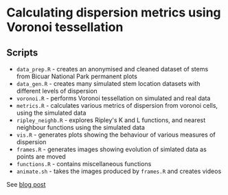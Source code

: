 # Calculating dispersion metrics using Voronoi tessellation

## Scripts 

* `data_prep.R` - creates an anonymised and cleaned dataset of stems from Bicuar National Park permanent plots
* `data_gen.R` - creates many simulated stem location datasets with different levels of dispersion
* `voronoi.R` - performs Voronoi tessellation on simulated and real data
* `metrics.R` - calculates various metrics of dispersion from voronoi cells, using the simulated data
* `ripley_neighb.R` - explores Ripley's K and L functions, and nearest neighbour functions using the simulated data
* `vis.R` - generates plots showing the behaviour of various measures of dispersion
* `frames.R` - generates images showing evolution of simlated data as points are moved
* `functions.R` - contains miscellaneous functions
* `animate.sh` - takes the images produced by `frames.R` and creates videos

See [blog post](https://johngodlee.xyz/posts/2022-06-12-voronoi/)
